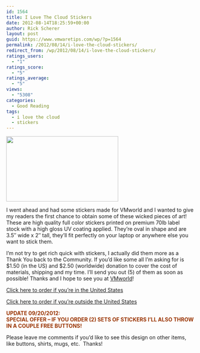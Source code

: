 ```yaml
---
id: 1564
title: I Love The Cloud Stickers
date: 2012-08-14T18:25:59+00:00
author: Rick Scherer
layout: post
guid: https://www.vmwaretips.com/wp/?p=1564
permalink: /2012/08/14/i-love-the-cloud-stickers/
redirect_from: /wp/2012/08/14/i-love-the-cloud-stickers/
ratings_users:
  - "1"
ratings_score:
  - "5"
ratings_average:
  - "5"
views:
  - "5308"
categories:
  - Good Reading
tags:
  - i love the cloud
  - stickers
---
```

[<img class="aligncenter size-medium wp-image-1568" title="I Love the CLoud" src="https://www.vmwaretips.com/wp/wp-content/uploads/2012/08/lovethecloud1-300x175.jpg" alt="" width="300" height="175" srcset="https://www.vmwaretips.com/wp/wp-content/uploads/2012/08/lovethecloud1-300x175.jpg 300w, https://www.vmwaretips.com/wp/wp-content/uploads/2012/08/lovethecloud1.jpg 650w" sizes="(max-width: 300px) 100vw, 300px" />](https://www.vmwaretips.com/wp/wp-content/uploads/2012/08/lovethecloud1.jpg)

I went ahead and had some stickers made for VMworld and I wanted to give my readers the first chance to obtain some of these wicked pieces of art! These are high quality full color stickers printed on premium 70lb label stock with a high gloss UV coating applied. They&#8217;re oval in shape and are 3.5&#8243; wide x 2&#8243; tall, they&#8217;ll fit perfectly on your laptop or anywhere else you want to stick them.

I&#8217;m not try to get rich quick with stickers, I actually did them more as a Thank You back to the Community. If you&#8217;d like some all I&#8217;m asking for is $1.50 (in the US) and $2.50 (worldwide) donation to cover the cost of materials, shipping and my time. I&#8217;ll send you out (5) of them as soon as possible! Thanks and I hope to see you at <a href="https://www.vmwaretips.com/wp/2012/08/03/vmworld-2012-itinerary/" target="_blank">VMworld</a>!

<a href="https://www.paypal.com/cgi-bin/webscr?cmd=_s-xclick&hosted_button_id=Y2DGZEX4QYVTG" target="_blank">Click here to order if you&#8217;re in the United States</a>

<a href="https://www.paypal.com/cgi-bin/webscr?cmd=_s-xclick&hosted_button_id=MDQZZ3HW9GARU" target="_blank">Click here to order if you&#8217;re outside the United States</a>

<span style="color: #993300;"><strong>UPDATE 09/20/2012:<br /> **SPECIAL OFFER &#8211; IF YOU ORDER (2) SETS OF STICKERS I&#8217;LL ALSO THROW IN A COUPLE FREE BUTTONS!**</strong></span>

Please leave me comments if you&#8217;d like to see this design on other items, like buttons, shirts, mugs, etc.  Thanks!